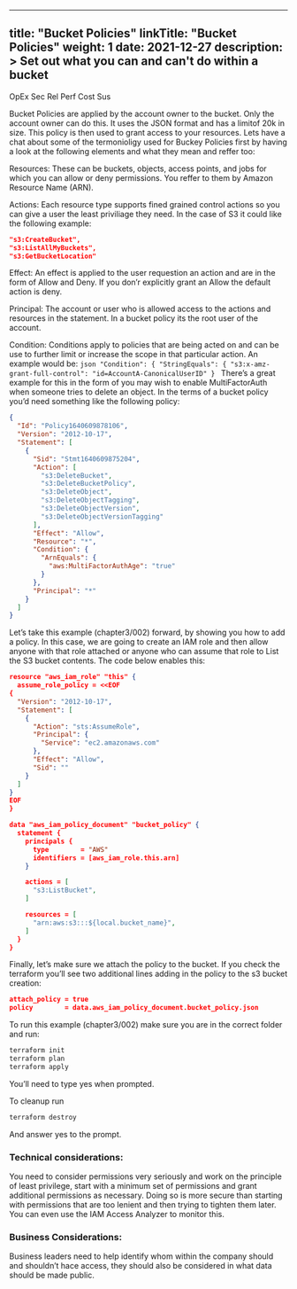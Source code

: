 
---
title: "Bucket Policies"
linkTitle: "Bucket Policies"
weight: 1 
date: 2021-12-27
description: >
  Set out what you can and can't do within a bucket
---
<span class=opex-off>OpEx</span>
<span class=sec-on>Sec</span>
<span class=rel-off>Rel</span>
<span class=perf-off>Perf</span>
<span class=cost-off>Cost</span>
<span class=sus-off>Sus</span>

Bucket Policies are applied by the account owner to the bucket. Only the account owner can do this. It uses the JSON format and has a limitof 20k in size. This policy is then used to grant access to your resources. Lets have a chat about some of the termonioligy used for Buckey Policies first by having a look at the following elements and what they mean and reffer too:

Resources: These can be buckets, objects, access points, and jobs for which you can allow or deny permissions. You reffer to them by Amazon Resource Name (ARN).

Actions: Each resource type supports fined grained control actions so you can give a user the least priviliage they need. In the case of S3 it could like the following example:
  ```json
  "s3:CreateBucket", 
  "s3:ListAllMyBuckets", 
  "s3:GetBucketLocation" 
  ```
Effect: An effect is applied to the user requestion an action and are in the form of Allow and Deny. If you don’r explicitly grant an Allow the default action is deny.

Principal: The account or user who is allowed access to the actions and resources in the statement. In a bucket policy its the root user of the account.

Condition: Conditions apply to policies that are being acted on and can be use to further limit or increase the scope in that particular action. An example would be:
    ```json
      "Condition": {
        "StringEquals": {
          "s3:x-amz-grant-full-control": "id=AccountA-CanonicalUserID"
        }
     ```
There’s a great example for this in the form of you may wish to enable MultiFactorAuth when someone tries to delete an object. In the terms of a bucket policy you’d need something like the following policy:

  ```json
  {
    "Id": "Policy1640609878106",
    "Version": "2012-10-17",
    "Statement": [
      {
        "Sid": "Stmt1640609875204",
        "Action": [
          "s3:DeleteBucket",
          "s3:DeleteBucketPolicy",
          "s3:DeleteObject",
          "s3:DeleteObjectTagging",
          "s3:DeleteObjectVersion",
          "s3:DeleteObjectVersionTagging"
        ],
        "Effect": "Allow",
        "Resource": "*",
        "Condition": {
          "ArnEquals": {
            "aws:MultiFactorAuthAge": "true"
          }
        },
        "Principal": "*"
      }
    ]
  }
  ```

Let’s take this example (chapter3/002) forward, by showing you how to add a policy. In this case, we are going to create an IAM role and then allow anyone with that role attached or anyone who can assume that role to List the S3 bucket contents. The code below enables this:

```json
resource "aws_iam_role" "this" {
  assume_role_policy = <<EOF
{
  "Version": "2012-10-17",
  "Statement": [
    {
      "Action": "sts:AssumeRole",
      "Principal": {
        "Service": "ec2.amazonaws.com"
      },
      "Effect": "Allow",
      "Sid": ""
    }
  ]
}
EOF
}

data "aws_iam_policy_document" "bucket_policy" {
  statement {
    principals {
      type        = "AWS"
      identifiers = [aws_iam_role.this.arn]
    }

    actions = [
      "s3:ListBucket",
    ]

    resources = [
      "arn:aws:s3:::${local.bucket_name}",
    ]
  }
}
```
Finally, let’s make sure we attach the policy to the bucket. If you check the terraform you’ll see two additional lines adding in the policy to the s3 bucket creation:
  ```json 
  attach_policy = true
  policy        = data.aws_iam_policy_document.bucket_policy.json
  ```
To run this example (chapter3/002) make sure you are in the correct folder and run:
  ```bash
  terraform init
  terraform plan
  terraform apply
  ```
You’ll need to type yes when prompted.

To cleanup run
  ```bash
  terraform destroy
  ```
And answer yes to the prompt.

### Technical considerations:
You need to consider permissions very seriously and work on the principle of least privilege, start with a minimum set of permissions and grant additional permissions as necessary. Doing so is more secure than starting with permissions that are too lenient and then trying to tighten them later. You can even use the IAM Access Analyzer to monitor this.

### Business Considerations:
Business leaders need to help identify whom within the company should and shouldn’t hace access, they should also be considered in what data should be made public.

